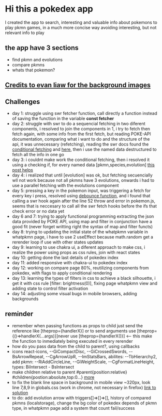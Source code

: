 # Hi this a pokedex app

I created the app to search, interesting and valuable info about pokemons to play pkmn games,
in a much more concise way avoiding interesting, but not relevant info to play

## the app have 3 sections

- find pkmn and evolutions
- compare pkmns
- whats that pokemon?

## [Credits to evan liaw for the background images](https://evanliaw.com/)

## Challenges

- day 1: struggle using swr fetcher function, call directly a function instead of saving the function in the variable __const fetcher__
- day 2: struggle with swr to do a sequencial fetching in two diferent components, i resolved to join the components in 1, i try to fetch then fetch again, with some info from the first fetch, but reading POKE-API documentation, comparing what i want to do and the structure of the api, it was unnecessary (refetching), reading the swr docs found the [conditional fetching](https://swr.vercel.app/docs/conditional-fetching) and [here](https://stackoverflow.com/questions/63487265/use-swr-with-depending-request-data), then i use the named data destructured to fetch all the info in one go
- day 3: i couldnt make work the conditional fetching, then i resolved it using a checking if, for every named data [pkmn,species,evolution] [this post helps](https://stackoverflow.com/questions/60375246/cant-access-to-my-data-from-a-swr-fetch-react)
- day 4: i realized that until [evolution] was ok, but fetching secuencially wll not work because not all pkmns have 3 evolutions, onwards i had to use a parallel fetching with the evolutions component
- day 5: pressing a key in the pokemon input, was triggering a fetch for every key i press, resolved using [debounce function](https://blog.logrocket.com/how-and-when-to-debounce-or-throttle-in-react/), and i found that calling a swr hook again after the line 52 throw and error in pokemon.js, seems that is neccesary to call all the swr fetch hooks before the ifs that check error or no data yet
- day 6 and 7: trying to apply functional programming extracting the json data provided by POKE API, using map and filter in conjunction have a good fit (never forget writting right the syntax of map and filter functs)
- day 8: trying to updating the initial state of the whatpkmn variable in whatpkmn page, i have to use 2 useEffect because math.random get a rerender loop if use with other states updates
- day 9: learning to use chakra ui, a diferent approach to make css, i realize the power using props as css rules, join with react states
- day 10: getting done the last details of pokedex index
- day 11: added responsive with chakra-ui to pokedex index
- day 12: working on compare page 80%, reutilizing components from pokedex, with flags to apply conditional rendering
- day 13: learning the types of filters in css to achieve a black silhouette, i get it with css rule [filter: brightness(0)], fixing page whatpkmn view and adding state to control filter activation
- day 14: adjusting some visual bugs in mobile browsers, adding backgrounds

## reminder

- remember when passing functions as props to child just send the reference like [theprop={handlerX}] or to send arguments use [theprop={()=>handlerX(...args)}]never use [theprop={handlerX()}] <-- this make the function to inmediately being executed in every rerender
- how do you pass data from the child to parent?, using callbacks
- icons react-icons, --GiCompactDisc, --GiCrossedSwords, --BsArrowRepeat, --CgArrowUpR, --ImStatsBars, abilites: --TbHierarchy2, add pkmn: --RiAddCircleLine, --GiWeightScale, --CgFormatLineHeight, types: BiIntersect - BsIntersect
- make children relative to parent #parent{position:relative} #children{postion:absolute,top:0...} [more](https://stackoverflow.com/questions/5209814/can-i-position-an-element-fixed-relative-to-parent)
- to fix the blank line space in background in mobile view ~320px, look line 7,8,9 in globals.css (work in chrome, not necessary in firefox) [link to solution](https://stackoverflow.com/questions/4617872/white-space-showing-up-on-right-side-of-page-when-background-image-should-extend)
- to do: add evolution arrow with triggers[]=>[]=>[], history of compared pkmns (localstorage), change the bg color of pokedex depends of pkmn type, in whatpkmn page add a system that count fail/success
